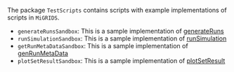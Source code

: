 The package `TestScripts` contains scripts with example implementations of scripts in `MiGRIDS`. 

* `generateRunsSandbox`: This is a sample implementation of [generateRuns](Model-Operational-generateRuns)
* `runSimulationSandbox`: This is a sample implementation of [runSimulation](Model-Operational-runSimulation)
* `getRunMetaDataSandbox`: This is a sample implementation of [genRunMetaData](Analyzer-PerformanceAnalyzers-getRunMetaData)
* `plotSetResultSandbox`: This is a sample implementation of [plotSetResult](Analyzer-DataRetrievers-plotSetResult)
